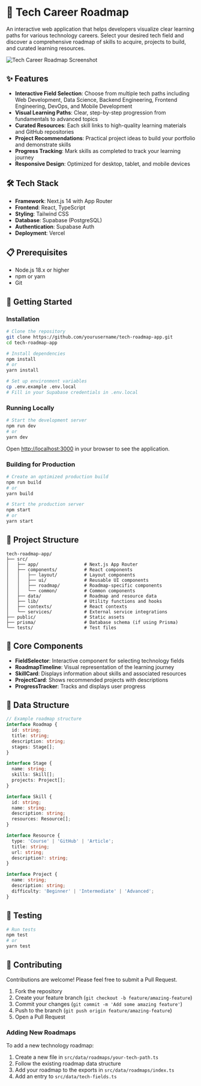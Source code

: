 # 🚀 Tech Career Roadmap

An interactive web application that helps developers visualize clear learning paths for various technology careers. Select your desired tech field and discover a comprehensive roadmap of skills to acquire, projects to build, and curated learning resources.

![Tech Career Roadmap Screenshot](https://via.placeholder.com/1200x630)

## ✨ Features

- **Interactive Field Selection**: Choose from multiple tech paths including Web Development, Data Science, Backend Engineering, Frontend Engineering, DevOps, and Mobile Development
- **Visual Learning Paths**: Clear, step-by-step progression from fundamentals to advanced topics
- **Curated Resources**: Each skill links to high-quality learning materials and GitHub repositories
- **Project Recommendations**: Practical project ideas to build your portfolio and demonstrate skills
- **Progress Tracking**: Mark skills as completed to track your learning journey
- **Responsive Design**: Optimized for desktop, tablet, and mobile devices

## 🛠️ Tech Stack

- **Framework**: Next.js 14 with App Router
- **Frontend**: React, TypeScript
- **Styling**: Tailwind CSS
- **Database**: Supabase (PostgreSQL)
- **Authentication**: Supabase Auth
- **Deployment**: Vercel

## 📋 Prerequisites

- Node.js 18.x or higher
- npm or yarn
- Git

## 🚀 Getting Started

### Installation

```bash
# Clone the repository
git clone https://github.com/yourusername/tech-roadmap-app.git
cd tech-roadmap-app

# Install dependencies
npm install
# or
yarn install

# Set up environment variables
cp .env.example .env.local
# Fill in your Supabase credentials in .env.local
```

### Running Locally

```bash
# Start the development server
npm run dev
# or
yarn dev
```

Open [http://localhost:3000](http://localhost:3000) in your browser to see the application.

### Building for Production

```bash
# Create an optimized production build
npm run build
# or
yarn build

# Start the production server
npm start
# or
yarn start
```

## 📁 Project Structure

```
tech-roadmap-app/
├── src/
│   ├── app/                 # Next.js App Router
│   ├── components/          # React components
│   │   ├── layout/          # Layout components
│   │   ├── ui/              # Reusable UI components
│   │   ├── roadmap/         # Roadmap-specific components
│   │   └── common/          # Common components
│   ├── data/                # Roadmap and resource data
│   ├── lib/                 # Utility functions and hooks
│   ├── contexts/            # React contexts
│   └── services/            # External service integrations
├── public/                  # Static assets
├── prisma/                  # Database schema (if using Prisma)
└── tests/                   # Test files
```

## 🧩 Core Components

- **FieldSelector**: Interactive component for selecting technology fields
- **RoadmapTimeline**: Visual representation of the learning journey
- **SkillCard**: Displays information about skills and associated resources
- **ProjectCard**: Shows recommended projects with descriptions
- **ProgressTracker**: Tracks and displays user progress

## 🔄 Data Structure

```typescript
// Example roadmap structure
interface Roadmap {
  id: string;
  title: string;
  description: string;
  stages: Stage[];
}

interface Stage {
  name: string;
  skills: Skill[];
  projects: Project[];
}

interface Skill {
  id: string;
  name: string;
  description: string;
  resources: Resource[];
}

interface Resource {
  type: 'Course' | 'GitHub' | 'Article';
  title: string;
  url: string;
  description?: string;
}

interface Project {
  name: string;
  description: string;
  difficulty: 'Beginner' | 'Intermediate' | 'Advanced';
}
```

## 🧪 Testing

```bash
# Run tests
npm test
# or
yarn test
```

## 📝 Contributing

Contributions are welcome! Please feel free to submit a Pull Request.

1. Fork the repository
2. Create your feature branch (`git checkout -b feature/amazing-feature`)
3. Commit your changes (`git commit -m 'Add some amazing feature'`)
4. Push to the branch (`git push origin feature/amazing-feature`)
5. Open a Pull Request

### Adding New Roadmaps

To add a new technology roadmap:

1. Create a new file in `src/data/roadmaps/your-tech-path.ts`
2. Follow the existing roadmap data structure
3. Add your roadmap to the exports in `src/data/roadmaps/index.ts`
4. Add an entry to `src/data/tech-fields.ts`

